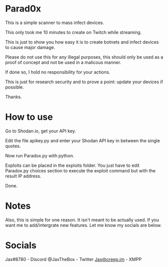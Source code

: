 # Parad0x
This is a simple scanner to mass infect devices.

This only took me 10 minutes to create on Twitch while streaming.

This is just to show you how easy it is to create botnets and infect devices to cause major damage.

Please do not use this for any illegal purposes, this should only be used as a proof of concept and not be used in a malicous manner. 

If done so, I hold no responsibility for your actions.

This is just for research security and to prove a point: update your devices if possible.

Thanks.

# How to use
Go to Shodan.io, get your API key.

Edit the file apikey.py and enter your Shodan API key in between the single quotes.

Now run Paradox.py with python.

Exploits can be placed in the exploits folder. You just have to edit Paradox.py choices section to execute the exploit command but with the result IP address.

Done.

# Notes
Also, this is simple for one reason. It isn't meant to be actually used.
If you want me to add/intergrate new features. Let me know my socials are below.

# Socials
Jax#8780 - Discord
@JaxTheBox - Twitter
Jax@creep.im - XMPP
